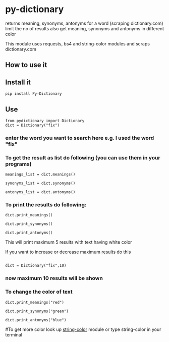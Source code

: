 # py-dictionary
returns meaning, synonyms, antonyms for a word (scraping dictionary.com)
limit the no of results
also get meaning, synonyms and antonyms in different color

This module uses requests, bs4 and string-color modules
and scraps dictionary.com


## How to use it

## Install it
```shell
pip install Py-Dictionary
```

## Use
```shell
from pydictionary import Dictionary
dict = Dictionary("fix")
```

### enter the word you want to search here e.g. I used the word "fix"


### To get the result as list do following (you can use them in your programs)
```shell
meanings_list = dict.meanings()

synonyms_list = dict.synonyms()

antonyms_list = dict.antonyms()
```
### To print the results do following: 
```shell
dict.print_meanings()

dict.print_synonyms()

dict.print_antonyms()
```

This will print maximum 5 results with text having white color

If you want to increase  or decrease maximum results do this

```shell

dict = Dictionary("fix",10)
```

### now maximum 10 results will be shown

### To change the color of text
```shell
dict.print_meanings("red")

dict.print_synonyms("green")

dict.print_antonyms("blue")
```

#To get more color look up [string-color](https://pypi.org/project/string-color/) module
or type string-color in your terminal

